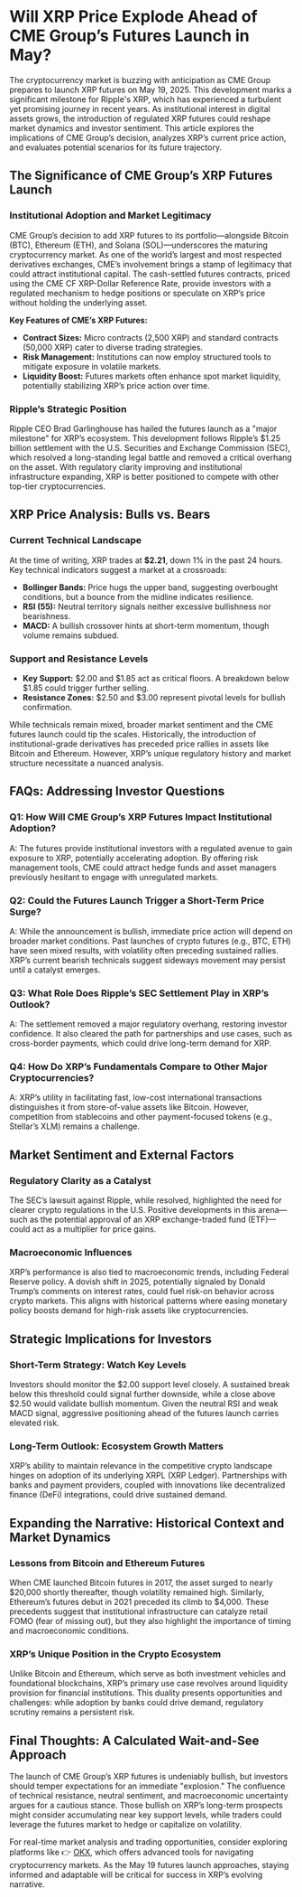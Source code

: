 # Will XRP Price Explode Ahead of CME Group’s Futures Launch in May?

The cryptocurrency market is buzzing with anticipation as CME Group prepares to launch XRP futures on May 19, 2025. This development marks a significant milestone for Ripple's XRP, which has experienced a turbulent yet promising journey in recent years. As institutional interest in digital assets grows, the introduction of regulated XRP futures could reshape market dynamics and investor sentiment. This article explores the implications of CME Group’s decision, analyzes XRP’s current price action, and evaluates potential scenarios for its future trajectory.

## The Significance of CME Group’s XRP Futures Launch

### Institutional Adoption and Market Legitimacy  
CME Group’s decision to add XRP futures to its portfolio—alongside Bitcoin (BTC), Ethereum (ETH), and Solana (SOL)—underscores the maturing cryptocurrency market. As one of the world’s largest and most respected derivatives exchanges, CME’s involvement brings a stamp of legitimacy that could attract institutional capital. The cash-settled futures contracts, priced using the CME CF XRP-Dollar Reference Rate, provide investors with a regulated mechanism to hedge positions or speculate on XRP’s price without holding the underlying asset.

**Key Features of CME’s XRP Futures:**  
- **Contract Sizes:** Micro contracts (2,500 XRP) and standard contracts (50,000 XRP) cater to diverse trading strategies.  
- **Risk Management:** Institutions can now employ structured tools to mitigate exposure in volatile markets.  
- **Liquidity Boost:** Futures markets often enhance spot market liquidity, potentially stabilizing XRP’s price action over time.  

### Ripple’s Strategic Position  
Ripple CEO Brad Garlinghouse has hailed the futures launch as a "major milestone" for XRP’s ecosystem. This development follows Ripple’s $1.25 billion settlement with the U.S. Securities and Exchange Commission (SEC), which resolved a long-standing legal battle and removed a critical overhang on the asset. With regulatory clarity improving and institutional infrastructure expanding, XRP is better positioned to compete with other top-tier cryptocurrencies.

## XRP Price Analysis: Bulls vs. Bears

### Current Technical Landscape  
At the time of writing, XRP trades at **$2.21**, down 1% in the past 24 hours. Key technical indicators suggest a market at a crossroads:  
- **Bollinger Bands:** Price hugs the upper band, suggesting overbought conditions, but a bounce from the midline indicates resilience.  
- **RSI (55):** Neutral territory signals neither excessive bullishness nor bearishness.  
- **MACD:** A bullish crossover hints at short-term momentum, though volume remains subdued.  

### Support and Resistance Levels  
- **Key Support:** $2.00 and $1.85 act as critical floors. A breakdown below $1.85 could trigger further selling.  
- **Resistance Zones:** $2.50 and $3.00 represent pivotal levels for bullish confirmation.  

While technicals remain mixed, broader market sentiment and the CME futures launch could tip the scales. Historically, the introduction of institutional-grade derivatives has preceded price rallies in assets like Bitcoin and Ethereum. However, XRP’s unique regulatory history and market structure necessitate a nuanced analysis.

## FAQs: Addressing Investor Questions  

### **Q1: How Will CME Group’s XRP Futures Impact Institutional Adoption?**  
A: The futures provide institutional investors with a regulated avenue to gain exposure to XRP, potentially accelerating adoption. By offering risk management tools, CME could attract hedge funds and asset managers previously hesitant to engage with unregulated markets.

### **Q2: Could the Futures Launch Trigger a Short-Term Price Surge?**  
A: While the announcement is bullish, immediate price action will depend on broader market conditions. Past launches of crypto futures (e.g., BTC, ETH) have seen mixed results, with volatility often preceding sustained rallies. XRP’s current bearish technicals suggest sideways movement may persist until a catalyst emerges.

### **Q3: What Role Does Ripple’s SEC Settlement Play in XRP’s Outlook?**  
A: The settlement removed a major regulatory overhang, restoring investor confidence. It also cleared the path for partnerships and use cases, such as cross-border payments, which could drive long-term demand for XRP.

### **Q4: How Do XRP’s Fundamentals Compare to Other Major Cryptocurrencies?**  
A: XRP’s utility in facilitating fast, low-cost international transactions distinguishes it from store-of-value assets like Bitcoin. However, competition from stablecoins and other payment-focused tokens (e.g., Stellar’s XLM) remains a challenge.

## Market Sentiment and External Factors  

### Regulatory Clarity as a Catalyst  
The SEC’s lawsuit against Ripple, while resolved, highlighted the need for clearer crypto regulations in the U.S. Positive developments in this arena—such as the potential approval of an XRP exchange-traded fund (ETF)—could act as a multiplier for price gains.

### Macroeconomic Influences  
XRP’s performance is also tied to macroeconomic trends, including Federal Reserve policy. A dovish shift in 2025, potentially signaled by Donald Trump’s comments on interest rates, could fuel risk-on behavior across crypto markets. This aligns with historical patterns where easing monetary policy boosts demand for high-risk assets like cryptocurrencies.

## Strategic Implications for Investors  

### Short-Term Strategy: Watch Key Levels  
Investors should monitor the $2.00 support level closely. A sustained break below this threshold could signal further downside, while a close above $2.50 would validate bullish momentum. Given the neutral RSI and weak MACD signal, aggressive positioning ahead of the futures launch carries elevated risk.

### Long-Term Outlook: Ecosystem Growth Matters  
XRP’s ability to maintain relevance in the competitive crypto landscape hinges on adoption of its underlying XRPL (XRP Ledger). Partnerships with banks and payment providers, coupled with innovations like decentralized finance (DeFi) integrations, could drive sustained demand.

## Expanding the Narrative: Historical Context and Market Dynamics  

### Lessons from Bitcoin and Ethereum Futures  
When CME launched Bitcoin futures in 2017, the asset surged to nearly $20,000 shortly thereafter, though volatility remained high. Similarly, Ethereum’s futures debut in 2021 preceded its climb to $4,000. These precedents suggest that institutional infrastructure can catalyze retail FOMO (fear of missing out), but they also highlight the importance of timing and macroeconomic conditions.

### XRP’s Unique Position in the Crypto Ecosystem  
Unlike Bitcoin and Ethereum, which serve as both investment vehicles and foundational blockchains, XRP’s primary use case revolves around liquidity provision for financial institutions. This duality presents opportunities and challenges: while adoption by banks could drive demand, regulatory scrutiny remains a persistent risk.

## Final Thoughts: A Calculated Wait-and-See Approach  

The launch of CME Group’s XRP futures is undeniably bullish, but investors should temper expectations for an immediate "explosion." The confluence of technical resistance, neutral sentiment, and macroeconomic uncertainty argues for a cautious stance. Those bullish on XRP’s long-term prospects might consider accumulating near key support levels, while traders could leverage the futures market to hedge or capitalize on volatility.

For real-time market analysis and trading opportunities, consider exploring platforms like 👉 [OKX](https://bit.ly/okx-bonus), which offers advanced tools for navigating cryptocurrency markets. As the May 19 futures launch approaches, staying informed and adaptable will be critical for success in XRP’s evolving narrative.